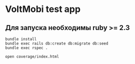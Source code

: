 # VoltMobi test app

## Для запуска необходимы ruby >= 2.3

```
bundle install
bundle exec rails db:create db:migrate db:seed
bundle exec rspec .

open coverage/index.html
```
